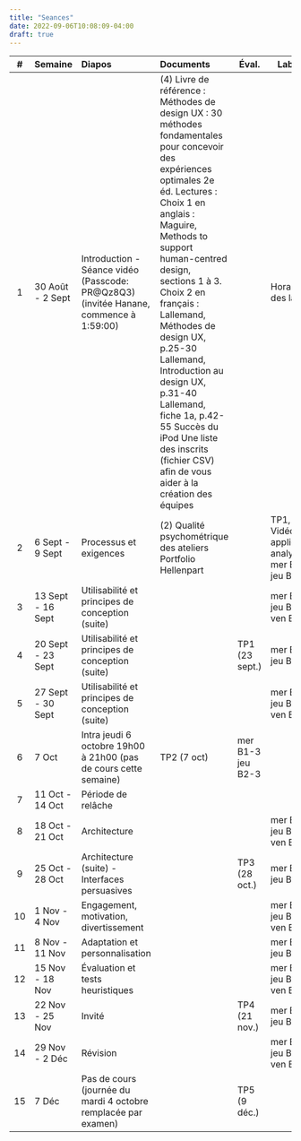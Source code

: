 ```yaml
---
title: "Seances"
date: 2022-09-06T10:08:09-04:00
draft: true
---
```


| #  | Semaine           | Diapos                                                                                | Documents                                                                                                                                                                                                                                                                                                                                                                                                                                                                | Éval.             | Labo. X                                          |
|:--:|:------------------|:--------------------------------------------------------------------------------------|:-------------------------------------------------------------------------------------------------------------------------------------------------------------------------------------------------------------------------------------------------------------------------------------------------------------------------------------------------------------------------------------------------------------------------------------------------------------------------|-------------------|--------------------------------------------------|
| 1  | 30 Août - 2 Sept  | Introduction - Séance vidéo (Passcode: PR@Qz8Q3) (invitée Hanane, commence à 1:59:00) | (4) Livre de référence : Méthodes de design UX : 30 méthodes fondamentales pour concevoir des expériences optimales 2e éd. Lectures : Choix 1 en anglais : Maguire, Methods to support human-centred design, sections 1 à 3. Choix 2 en français : Lallemand, Méthodes de design UX, p.25-30 Lallemand, Introduction au design UX, p.31-40 Lallemand, fiche 1a, p.42-55 Succès du iPod Une liste des inscrits (fichier CSV) afin de vous aider à la création des équipes |                   | Horaire des labos                                |
| 2  | 6 Sept - 9 Sept   | Processus et exigences                                                                | (2) Qualité psychométrique des ateliers Portfolio Hellenpart                                                                                                                                                                                                                                                                                                                                                                                                             |                   | TP1, Vidéo application analyse mer B2-1 jeu B2-1 |
| 3  | 13 Sept - 16 Sept | Utilisabilité et principes de conception (suite)                                      |                                                                                                                                                                                                                                                                                                                                                                                                                                                                          |                   | mer B1-1 jeu B1-1 ven B1-1                       |
| 4  | 20 Sept - 23 Sept | Utilisabilité et principes de conception (suite)                                      |                                                                                                                                                                                                                                                                                                                                                                                                                                                                          | TP1 (23 sept.)    | mer B2-2 jeu B2-2                                |
| 5  | 27 Sept - 30 Sept | Utilisabilité et principes de conception (suite)                                      |                                                                                                                                                                                                                                                                                                                                                                                                                                                                          |                   | mer B1-2 jeu B1-2 ven B1-2                       |
| 6  | 7 Oct             | Intra jeudi 6 octobre 19h00 à 21h00 (pas de cours cette semaine)                      | TP2 (7 oct)                                                                                                                                                                                                                                                                                                                                                                                                                                                              | mer B1-3 jeu B2-3 |                                                  |
| 7  | 11 Oct - 14 Oct   | Période de relâche                                                                    |                                                                                                                                                                                                                                                                                                                                                                                                                                                                          |                   |                                                  |
| 8  | 18 Oct - 21 Oct   | Architecture                                                                          |                                                                                                                                                                                                                                                                                                                                                                                                                                                                          |                   | mer B2-3 jeu B1-3 ven B1-3                       |
| 9  | 25 Oct - 28 Oct   | Architecture (suite) - Interfaces persuasives                                         |                                                                                                                                                                                                                                                                                                                                                                                                                                                                          | TP3 (28 oct.)     | mer B1-4 jeu B2-4                                |
| 10 | 1 Nov - 4 Nov     | Engagement, motivation, divertissement                                                |                                                                                                                                                                                                                                                                                                                                                                                                                                                                          |                   | mer B2-4 jeu B1-4 ven B1-4                       |
| 11 | 8 Nov - 11 Nov    | Adaptation et personnalisation                                                        |                                                                                                                                                                                                                                                                                                                                                                                                                                                                          |                   | mer B1-5 jeu B2-5                                |
| 12 | 15 Nov - 18 Nov   | Évaluation et tests heuristiques                                                      |                                                                                                                                                                                                                                                                                                                                                                                                                                                                          |                   | mer B2-5 jeu B1-5 ven B1-5                       |
| 13 | 22 Nov - 25 Nov   | Invité                                                                                |                                                                                                                                                                                                                                                                                                                                                                                                                                                                          | TP4 (21 nov.)     | mer B1-6 jeu B2-6                                |
| 14 | 29 Nov - 2 Déc    | Révision                                                                              |                                                                                                                                                                                                                                                                                                                                                                                                                                                                          |                   | mer B2-6 jeu B1-6 ven B1-6                       |
| 15 | 7 Déc             | Pas de cours (journée du mardi 4 octobre remplacée par examen)                        |                                                                                                                                                                                                                                                                                                                                                                                                                                                                          | TP5 (9 déc.)      |                                                  |
